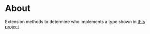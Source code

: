 ﻿# About

Extension methods to determine who implements a type shown in [this project](https://github.com/karenpayneoregon/code-samples-csharp/tree/master/ClassesWhichImplementInterface).